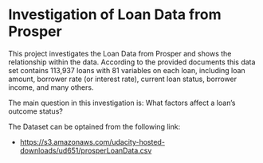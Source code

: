 # Investigation of Loan Data from Prosper

This project investigates the Loan Data from Prosper and shows the relationship within the data. According to the provided documents this data set contains 113,937 loans with 81 variables on each loan, including loan amount, borrower rate (or interest rate), current loan status, borrower income, and many others.

The main question in this investigation is: What factors affect a loan’s outcome status?

The Dataset can be optained from the following link:
* https://s3.amazonaws.com/udacity-hosted-downloads/ud651/prosperLoanData.csv 

